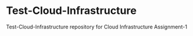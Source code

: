 # Test-Cloud-Infrastructure
Test-Cloud-Infrastructure repository for Cloud Infrastructure Assignment-1
